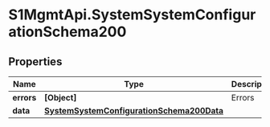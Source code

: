 # S1MgmtApi.SystemSystemConfigurationSchema200

## Properties
Name | Type | Description | Notes
------------ | ------------- | ------------- | -------------
**errors** | **[Object]** | Errors | [optional] 
**data** | [**SystemSystemConfigurationSchema200Data**](SystemSystemConfigurationSchema200Data.md) |  | [optional] 


